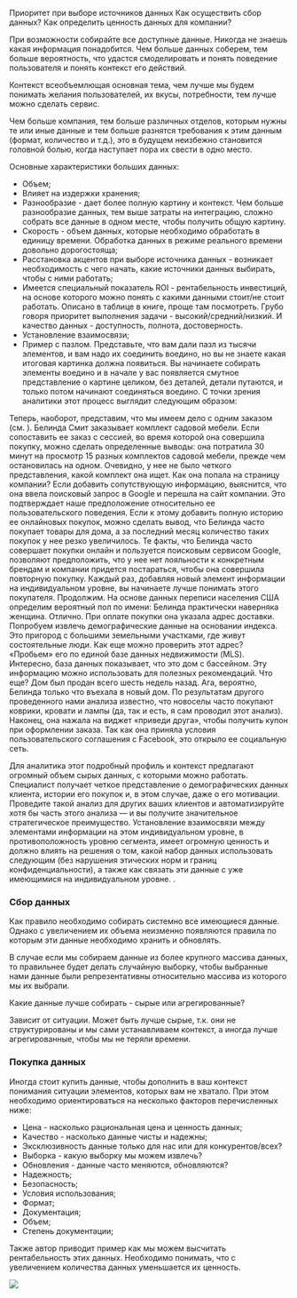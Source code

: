 Приоритет при выборе источников данных
Как осуществить сбор данных?
Как определить ценность данных для компании?

При возможности собирайте все доступные данные. Никогда не знаешь какая информация понадобится. Чем больше данных соберем, тем больше вероятность, что удастся смоделировать и понять поведение пользователя и понять контекст его действий.


Контекст всеобъемлющая основная тема, чем лучше мы будем понимать желания пользователей, их вкусы, потребности, тем лучше можно сделать сервис.

Чем больше компания, тем больше различных отделов, которым нужны те или иные данные и тем больше разнятся требования к этим данным (формат, количество и т.д.), это в будущем неизбежно становится головной болью, когда наступает пора их свести в одно место.

Основные характеристики больших данных:
- Объем;
- Влияет на издержки хранения;
- Разнообразие - дает более полную картину и контекст. Чем больше разнообразие данных, тем выше затраты на интеграцию, сложно собрать все данные в одном месте, чтобы получить общую картину.
- Скорость - объем данных, которые необходимо обработать в единицу времени. Обработка данных в режиме реального времени довольно дорогостояща;
- Расстановка акцентов при выборе источника данных - возникает необходимость с чего начать, какие источники данных выбирать, чтобы с ними работать;
- Имеется специальный показатель ROI - рентабельность инвестиций, на основе которого можно понять с какими данными стоит/не стоит работать. Описано в таблице в книге, проще там посмотреть. Грубо говоря приоритет выполнения задачи - высокий/средний/низкий. И качество данных - доступность, полнота, достоверность.
- Установление взаимосвязи;
- Пример с пазлом. Представьте, что вам дали пазл из тысячи элементов, и вам надо их соединить воедино, но вы не знаете какая итоговая картинка должна появиться. Вы начинаете собирать элементы воедино и в начале у вас появляется смутное представление о картине целиком, без деталей, детали путаются, и только потом начинают соединяться воедино. С точки зрения аналитики этот процесс выглядит следующим образом:


Теперь, наоборот, представим, что мы имеем дело с одним заказом (см. ). Белинда Смит заказывает комплект садовой мебели. Если сопоставить ее заказ с сессией, во время которой она совершила покупку, можно сделать определенные выводы: она потратила 30 минут на просмотр 15 разных комплектов садовой мебели, прежде чем остановилась на одном. Очевидно, у нее не было четкого представления, какой комплект она ищет. Как она попала на страницу компании? Если добавить сопутствующую информацию, выяснится, что она ввела поисковый запрос в Google и перешла на сайт компании. Это подтверждает наше предположение относительно ее пользовательского поведения. Если к этому добавить полную историю ее онлайновых покупок, можно сделать вывод, что Белинда часто покупает товары для дома, а за последний месяц количество таких покупок у нее резко увеличилось. Те факты, что Белинда часто совершает покупки онлайн и пользуется поисковым сервисом Google, позволяют предположить, что у нее нет лояльности к конкретным брендам и компании придется постараться, чтобы она совершила повторную покупку. Каждый раз, добавляя новый элемент информации на индивидуальном уровне, вы начинаете лучше понимать этого покупателя. Продолжим. На основе данных переписи населения США определим вероятный пол по имени: Белинда практически наверняка женщина. Отлично. При оплате покупки она указала адрес доставки. Попробуем извлечь демографические данные на основании индекса. Это пригород с большими земельными участками, где живут состоятельные люди. Как еще можно проверить этот адрес? «Пробьем» его по единой базе данных недвижимости (MLS). Интересно, база данных показывает, что это дом с бассейном. Эту информацию можно использовать для полезных рекомендаций. Что еще? Дом был продан всего шесть недель назад. Ага, вероятно, Белинда только что въехала в новый дом. По результатам другого проведенного нами анализа известно, что новоселы часто покупают коврики, кровати и лампы (да, так и есть, я сам проводил этот анализ). Наконец, она нажала на виджет «приведи друга», чтобы получить купон при оформлении заказа. Так как она приняла условия пользовательского соглашения с Facebook, это открыло ее социальную сеть. 

Для аналитика этот подробный профиль и контекст предлагают огромный объем сырых данных, с которыми можно работать. Специалист получает четкое представление о демографических данных клиента, истории его покупок и, в этом случае, даже о его мотивации. Проведите такой анализ для других ваших клиентов и автоматизируйте хотя бы часть этого анализа — и вы получите значительное стратегическое преимущество. Установление взаимосвязи между элементами информации на этом индивидуальном уровне, в противоположность уровню сегмента, имеет огромную ценность и должно влиять на решения о том, какой набор данных использовать следующим (без нарушения этических норм и границ конфиденциальности), а также как связать эти данные с уже имеющимися на индивидуальном уровне. .

### Сбор данных

Как правило необходимо собирать системно все имеющиеся данные. Однако с увеличением их объема неизменно появляются правила по которым эти данные необходимо хранить и обновлять.
  
В случае если мы собираем данные из более крупного массива данных, то правильнее будет делать случайную выборку, чтобы выбранные нами данные были репрезентативны относительно массива из которого мы их выбрали.

Какие данные лучше собирать - сырые или агрегированные?

Зависит от ситуации. Может быть лучше сырые, т.к. они не структурированы и мы сами устанавливаем контекст, а иногда лучше агрегированные, чтобы мы не теряли времени.

### Покупка данных
Иногда стоит купить данные, чтобы дополнить в ваш контекст понимания ситуации элементов, которых вам не хватало. При этом необходимо ориентироваться на несколько факторов перечисленных ниже:
- Цена - насколько рациональная цена и ценность данных;
- Качество - насколько данные чисты и надежны;
- Эксклюзивность данные только для нас или для конкурентов/всех?
- Выборка - какую выборку мы можем извлечь?
- Обновления - данные часто меняются, обновляются?
- Надежность;
- Безопасность;
- Условия использования;
- Формат;
- Документация;
- Объем;
- Степень документации;

Также автор приводит пример как мы можем высчитать рентабельность этих данных.
Необходимо понимать, что с увеличением количества данных уменьшается их ценность.

![](https://lh5.googleusercontent.com/tzIOrjHD8b_qZ6srpATBeD-fUU-YzrtreF_y0X7Y-b9wh3tnbOwnQbfLOvyJOifbusyn1aGb_AdpZZvTMM3aN45ZTH0VHw_UjuqveMDH3KhCj-Mn4kn8yOedZTEo4c8K39Du-QGf0DmK31ygUMWVihk)